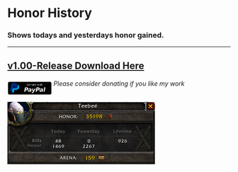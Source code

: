 # Honor History

### Shows todays and yesterdays honor gained.

---

## [v1.00-Release Download Here](https://github.com/XiconQoo/HonorHistory/releases/download/v1.0-Release/HonorHistory.zip)

###### <a target="_blank" rel="noopener noreferrer" href="https://www.paypal.me/xiconqoo/10"><img src="https://raw.githubusercontent.com/XiconQoo/Gladdy/readme-media/Paypal-Donate.png" height="30" style="margin-top:-30px;position:relative;top:20px;"></a> Please consider donating if you like my work

<img src="https://github.com/XiconQoo/HonorHistory/blob/main/media/HonorHistory.png?raw=true">